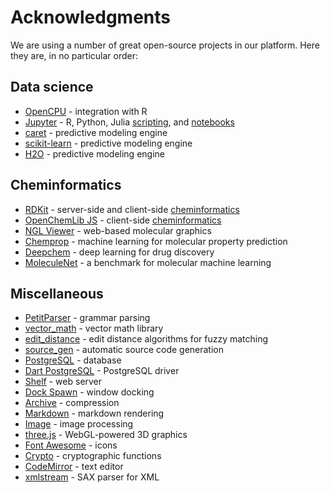 <!-- TITLE: Acknowledgments -->

# Acknowledgments 

We are using a number of great open-source projects in our platform. Here 
they are, in no particular order:

## Data science

* [OpenCPU](https://www.opencpu.org/) - integration with R
* [Jupyter](https://jupyter.org/) - R, Python, Julia [scripting](compute/scripting.md), and [notebooks](develop/jupyter-notebook.md)
* [caret](https://github.com/topepo/caret/) - predictive modeling engine
* [scikit-learn](https://scikit-learn.org/) - predictive modeling engine
* [H2O](https://github.com/topepo/caret/) - predictive modeling engine

## Cheminformatics

* [RDKit](https://www.rdkit.org/) - server-side and client-side [cheminformatics](domains/chem/cheminformatics.md)
* [OpenChemLib JS](https://github.com/cheminfo/openchemlib-js) - client-side [cheminformatics](domains/chem/cheminformatics.md)
* [NGL Viewer](http://nglviewer.org/) - web-based molecular graphics
* [Chemprop](http://chemprop.csail.mit.edu/) - machine learning for molecular property prediction
* [Deepchem](https://deepchem.io/) - deep learning for drug discovery
* [MoleculeNet](http://moleculenet.ai/) - a benchmark for molecular machine learning

## Miscellaneous

* [PetitParser](https://github.com/petitparser/dart-petitparser) - grammar parsing 
* [vector_math](https://github.com/google/vector_math.dart) - vector math library
* [edit_distance](https://pub.dev/packages/edit_distance) - edit distance algorithms for fuzzy matching 
* [source_gen](https://github.com/dart-lang/source_gen) - automatic source code generation
* [PostgreSQL](https://www.postgresql.org/) - database 
* [Dart PostgreSQL](https://github.com/stablekernel/postgresql-dart) - PostgreSQL driver 
* [Shelf](https://github.com/dart-lang/shelf) - web server
* [Dock Spawn](https://github.com/coderespawn/dock-spawn) - window docking
* [Archive](https://github.com/brendan-duncan/archive) - compression
* [Markdown](https://github.com/dart-lang/markdown) - markdown rendering
* [Image](https://github.com/brendan-duncan/image) - image processing
* [three.js](https://threejs.org) - WebGL-powered 3D graphics
* [Font Awesome](http://fontawesome.io/) - icons
* [Crypto](https://github.com/dart-lang/crypto) - cryptographic functions
* [CodeMirror](https://codemirror.net/) - text editor
* [xmlstream](https://pub.dev/packages/xmlstream) - SAX parser for XML